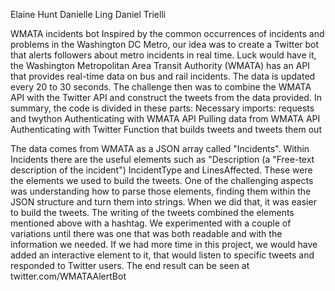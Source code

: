 Elaine Hunt
Danielle Ling
Daniel Trielli


WMATA incidents bot
Inspired by the common occurrences of incidents and problems in the Washington DC Metro, our idea was to create a Twitter bot that alerts followers about metro incidents in real time. 
Luck would have it, the Washington Metropolitan Area Transit Authority (WMATA) has an API that provides real-time data on bus and rail incidents. The data is updated every 20 to 30 seconds.
The challenge then was to combine the WMATA API with the Twitter API and construct the tweets from the data provided.
In summary, the code is divided in these parts:
Necessary imports: requests and twython
Authenticating with WMATA API
Pulling data from WMATA API
Authenticating with Twitter
Function that builds tweets and tweets them out

The data comes from WMATA as a JSON array called "Incidents". Within Incidents there are the useful elements such as "Description (a "Free-text description of the incident") IncidentType and LinesAffected. These were the elements we used to build the tweets.
One of the challenging aspects was understanding how to parse those elements, finding them within the JSON structure and turn them into strings. When we did that, it was easier to build the tweets.
The writing of the tweets combined the elements mentioned above with a hashtag. We experimented with a couple of variations until there was one that was both readable and with the information we needed.
If we had more time in this project, we would have added an interactive element to it, that would listen to specific tweets and responded to Twitter users.
The end result can be seen at twitter.com/WMATAAlertBot



